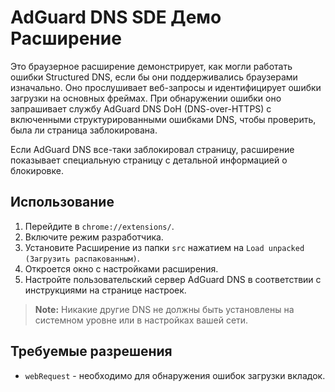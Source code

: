 # AdGuard DNS SDE Демо Расширение

Это браузерное расширение демонстрирует, как могли работать ошибки Structured DNS, если бы они поддерживались браузерами изначально.
Оно прослушивает веб-запросы и идентифицирует ошибки загрузки на основных фреймах.
При обнаружении ошибки оно запрашивает службу AdGuard DNS DoH (DNS-over-HTTPS)
с включенными структурированными ошибками DNS, чтобы проверить, была ли страница заблокирована.

Если AdGuard DNS все-таки заблокировал страницу, расширение показывает специальную страницу с детальной информацией о блокировке.

## Использование

1. Перейдите в `chrome://extensions/`.
1. Включите режим разработчика.
1. Установите Расширение из папки `src` нажатием на `Load unpacked (Загрузить распакованным)`.
1. Откроется окно с настройками расширения.
1. Настройте пользовательский сервер AdGuard DNS в соответствии с инструкциями на странице настроек.

> **Note:** Никакие другие DNS не должны быть установлены на системном уровне или в настройках вашей сети.

## Требуемые разрешения

- `webRequest` - необходимо для обнаружения ошибок загрузки вкладок.
